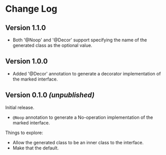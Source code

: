 Change Log
==========

Version 1.1.0
-------------

  * Both '@Noop' and '@Decor' support specifying the name of the generated class as the optional value.

Version 1.0.0
-------------

  * Added '@Decor' annotation to generate a decorator implementation of the marked interface.


Version 0.1.0 *(unpublished)*
----------------------------

Initial release.

 * `@Noop` annotation to generate a No-operation implementation of the marked interface.


Things to explore:

 * Allow the generated class to be an inner class to the interface.
 * Make that the default.
